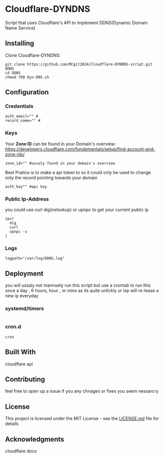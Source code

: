 # Cloudflare-DYNDNS

Script that uses Cloudflare's API to implement DDNS(Dynamic Domain Name Service)

## Installing


Clone Cloudflare-DYNDNS:

```
git clone https://github.com/MCgit2024/Cloudflare-DYNDNS-script.git DDNS
cd DDNS
chmod 700 Dyn-DNS.sh
```


## Configuration

### Credentials
```
auth_email="" #
record_name="" #
```
### Keys
Your **Zone ID** can be found in your Domain's overview:
https://developers.cloudflare.com/fundamentals/setup/find-account-and-zone-ids/
```
zone_id="" #ussaly found in your domain's overview
```
Best Pratice is to make a api token to so it could only be used to change only the record pointing towards your domain
```
auth_key"" #api key
```
### Public Ip-Address
you could use curl dig(nslookup) or upnpc to get your current public ip
```
ip=(
  dig
  curl
  upnpc -s
)
```
### Logs
```
logpath="/var/log/DDNS.log"
```
## Deployment
you will ussaly not mannuely run this script but use a crontab to run this once a day , 6 hours, hour , or mins as its quite unlickly ur isp will re-lease a new ip everyday

### systemd/timers
```

```
### cron.d
```
cron
```
## Built With

cloudflare api

## Contributing

feel free to open up a issue if you any chnages or fixes you seem nessarcry 

## License

This project is licensed under the MIT License - see the [LICENSE.md](LICENSE) file for details

## Acknowledgments

cloudflare docs

